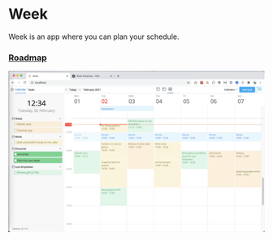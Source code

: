 # Week
 Week is an app where you can plan your schedule.

### [Roadmap](https://lane.slite.com/api/s/note/BXkWowqGB5EY2kVJWhfJq5/Week-Roadmap)

![](https://github.com/getweek/issues/blob/main/Screenshot%202021-02-02%20at%2012.34.23.png)
